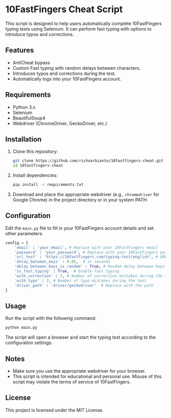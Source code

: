 # 10FastFingers Cheat Script

This script is designed to help users automatically complete 10FastFingers typing tests using Selenium. It can perform fast typing with options to introduce typos and corrections.

## Features
- AntiCheat bypass
- Custom Fast typing with random delays between characters.
- Introduces typos and corrections during the test.
- Automatically logs into your 10FastFingers account.

## Requirements

- Python 3.x
- Selenium
- BeautifulSoup4
- Webdriver (ChromeDriver, GeckoDriver, etc.)

## Installation

1. Clone this repository:

   ```sh
   git clone https://github.com/richoarbianto/10fastfingers-cheat.git
   cd 10fastfingers-cheat
   ```

2. Install dependencies:

   ```sh
   pip install -r requirements.txt
   ```

3. Download and place the appropriate webdriver (e.g., `chromedriver` for Google Chrome) in the project directory or in your system PATH.

## Configuration

Edit the `main.py` file to fill in your 10FastFingers account details and set other parameters:

```python
config = {
    'email' : 'your_email', # Replace with your 10FastFingers email
    'password' : 'your_password', # Replace with your 10FastFingers password
    'url_test' : 'https://10fastfingers.com/typing-test/english', # URL of the 10FastFingers test
    'delay_between_keys' : 0.05,  # in seconds
    'delay_between_keys_is_random' : True, # Random delay between keys
    'is_fast_typing' : True,  # Enable fast typing
    'with_correction' : 2, # Number of correction mistakes during the test
    'with_typo' : 2, # Number of typo mistakes during the test
    'driver_path' : 'driver/geckodriver'  # Replace with the path
}
```

## Usage

Run the script with the following command:

```sh
python main.py
```

The script will open a browser and start the typing test according to the configuration settings.

## Notes

- Make sure you use the appropriate webdriver for your browser.
- This script is intended for educational and personal use. Misuse of this script may violate the terms of service of 10FastFingers.

## License

This project is licensed under the MIT License.
